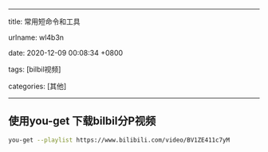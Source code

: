 
---

title: 常用短命令和工具

urlname: wl4b3n

date: 2020-12-09 00:08:34 +0800

tags: [bilbil视频]

categories: [其他]

---



<a name="h5zwu"></a>
## 使用you-get 下载bilbil分P视频
```bash
you-get --playlist https://www.bilibili.com/video/BV1ZE411c7yM
```



